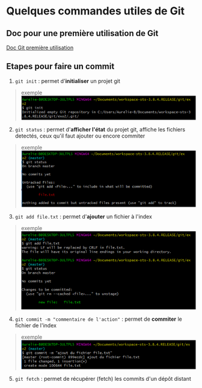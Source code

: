 ﻿# Quelques commandes utiles de Git 

## Doc pour une première utilisation de Git 

[Doc Git première utilisation](https://git-scm.com/book/fr/v1/D%C3%A9marrage-rapide-Param%C3%A9trage-%C3%A0-la-premi%C3%A8re-utilisation-de-Git)

## Etapes pour faire un commit

1. ```git init``` : permet d'**initialiser** un projet git 
> exemple
![commande git init](/pictures/ex_init.png)


2. ```git status``` : permet d'**afficher l'état** du projet git, affiche les fichiers detectés, ceux qu'il faut ajouter ou encore commiter 
> exemple
![commande git status](/pictures/ex_status.png)


3. ```git add file.txt``` : permet d'**ajouter** un fichier à l'index 
> exemple
![commande git add](/pictures/ex_add.png)


4. ```git commit -m "commentaire de l'action"``` : permet de **commiter** le fichier de l'index
> exemple
![commande git commit](/pictures/ex_commit.png)

5.  ```git fetch``` : permet de récupérer (fetch) les commits d'un dépôt distant



